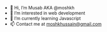 - 👋 Hi, I’m Musab AKA @moshkh 
- 👀 I’m interested in web development
- 🌱 I’m currently learning Javascript
- 📫 Contact me at moshkhussain@gmail.com

<!---
moshkh/moshkh is a ✨ special ✨ repository because its `README.md` (this file) appears on your GitHub profile.
You can click the Preview link to take a look at your changes.
--->
